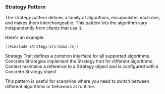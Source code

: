 ### Strategy Pattern

The strategy pattern defines a family of algorithms, encapsulates each one, and makes them interchangeable. This pattern lets the algorithm vary independently from clients that use it.

Here's an example:

```rust
{{#include strategy/src/main.rs}}
```

Strategy Trait defines a common interface for all supported algorithms. Concrete Strategies implement the Strategy trait for different algorithms. Context maintains a reference to a Strategy object and is configured with a Concrete Strategy object.

This pattern is useful for scenarios where you need to switch between different algorithms or behaviors at runtime.